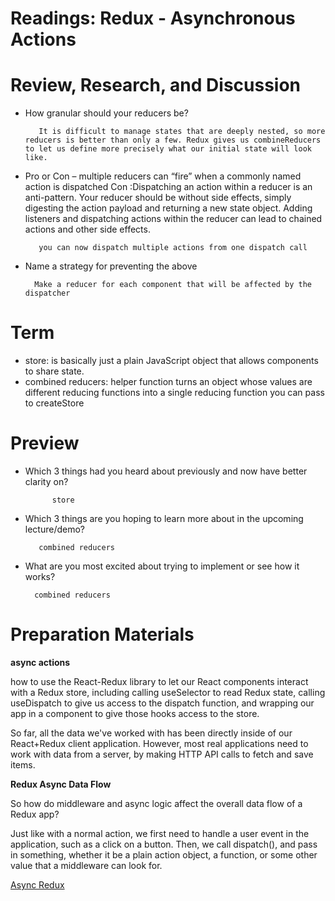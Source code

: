 # Readings: Redux - Asynchronous Actions


# Review, Research, and Discussion


* How granular should your reducers be?

         It is difficult to manage states that are deeply nested, so more reducers is better than only a few. Redux gives us combineReducers to let us define more precisely what our initial state will look like.

* Pro or Con – multiple reducers can “fire” when a commonly named action is dispatched
        Con :Dispatching an action within a reducer is an anti-pattern. Your reducer should be without side effects, simply digesting the action payload and returning a new state object. Adding listeners and dispatching actions within the reducer can lead to chained actions and other side effects.

         you can now dispatch multiple actions from one dispatch call
* Name a strategy for preventing the above

        Make a reducer for each component that will be affected by the dispatcher

# Term

* store: is basically just a plain JavaScript object that allows components to share state.
* combined reducers: helper function turns an object whose values are different reducing functions into a single reducing function you can pass to createStore

# Preview

* Which 3 things had you heard about previously and now have better clarity on?

            store
* Which 3 things are you hoping to learn more about in the upcoming lecture/demo?
    
         combined reducers
* What are you most excited about trying to implement or see how it works?

        combined reducers



# Preparation Materials

**async actions**

how to use the React-Redux library to let our React components interact with a Redux store, including calling useSelector to read Redux state, calling useDispatch to give us access to the dispatch function, and wrapping our app in a <Provider> component to give those hooks access to the store.

So far, all the data we've worked with has been directly inside of our React+Redux client application. However, most real applications need to work with data from a server, by making HTTP API calls to fetch and save items.

**Redux Async Data Flow​**

So how do middleware and async logic affect the overall data flow of a Redux app?

Just like with a normal action, we first need to handle a user event in the application, such as a click on a button. Then, we call dispatch(), and pass in something, whether it be a plain action object, a function, or some other value that a middleware can look for.

[Async Redux](https://redux.js.org/tutorials/fundamentals/part-6-async-logic)